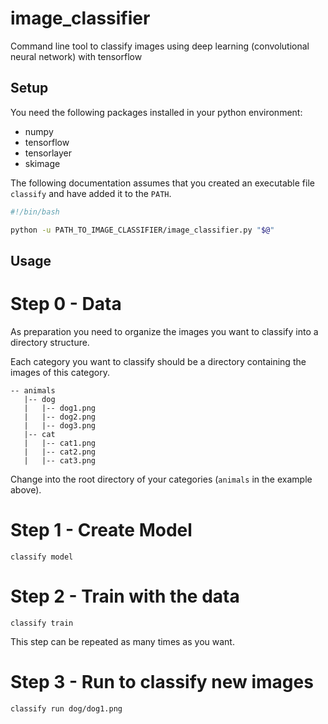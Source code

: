 # image_classifier
Command line tool to classify images using deep learning (convolutional neural network) with tensorflow

## Setup

You need the following packages installed in your python environment:

* numpy
* tensorflow
* tensorlayer
* skimage

The following documentation assumes that you created an executable file `classify` and have added it to the `PATH`. 
```bash
#!/bin/bash

python -u PATH_TO_IMAGE_CLASSIFIER/image_classifier.py "$@"
```

## Usage
 
# Step 0 - Data

As preparation you need to organize the images you want to classify into a directory structure.

Each category you want to classify should be a directory containing the images of this category.

```
-- animals
   |-- dog
   |   |-- dog1.png
   |   |-- dog2.png
   |   |-- dog3.png
   |-- cat
   |   |-- cat1.png
   |   |-- cat2.png
   |   |-- cat3.png
```

Change into the root directory of your categories (`animals` in the example above).

# Step 1 - Create Model

`classify model`

# Step 2 - Train with the data

`classify train`

This step can be repeated as many times as you want.


# Step 3 - Run to classify new images

`classify run dog/dog1.png`

